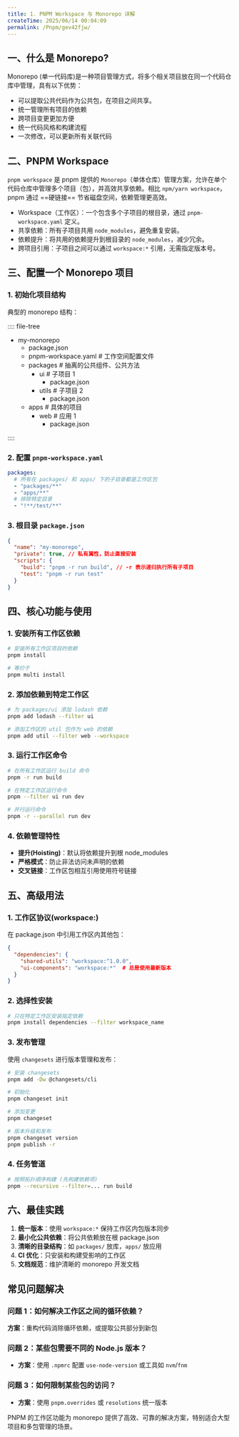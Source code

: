 ```yaml
---
title: 1. PNPM Workspace 与 Monorepo 详解
createTime: 2025/06/14 00:04:09
permalink: /Pnpm/gev42fjw/
---
```


## 一、什么是 Monorepo?

Monorepo (单一代码库)是一种项目管理方式，将多个相关项目放在同一个代码仓库中管理，具有以下优势：

- 可以提取公共代码作为公共包，在项目之间共享。
- 统一管理所有项目的依赖
- 跨项目变更更加方便
- 统一代码风格和构建流程
- 一次修改，可以更新所有关联代码

## 二、PNPM Workspace

`pnpm workspace` 是 pnpm 提供的 `Monorepo`（单体仓库）管理方案，允许在单个代码仓库中管理多个项目（包），并高效共享依赖。相比 `npm/yarn workspace`，pnpm 通过 ==硬链接== 节省磁盘空间，依赖管理更高效。

- Workspace（工作区）：一个包含多个子项目的根目录，通过 `pnpm-workspace.yaml` 定义。
- 共享依赖：所有子项目共用 `node_modules`，避免重复安装。
- 依赖提升：将共用的依赖提升到根目录的 `node_modules`，减少冗余。
- 跨项目引用：子项目之间可以通过 `workspace:*` 引用，无需指定版本号。

## 三、配置一个 Monorepo 项目

### 1. 初始化项目结构

典型的 monorepo 结构：

:::: file-tree

- my-monorepo
  - package.json
  - pnpm-workspace.yaml # 工作空间配置文件
  - packages # 抽离的公共组件、公共方法
    - ui # 子项目 1
      - package.json
    - utils # 子项目 2
      - package.json
  - apps # 具体的项目
    - web # 应用 1
      - package.json

::::

### 2. 配置 `pnpm-workspace.yaml`

```yaml
packages:
  # 所有在 packages/ 和 apps/ 下的子目录都是工作区包
  - "packages/**"
  - "apps/**"
  # 排除特定目录
  - "!**/test/**"
```

### 3. 根目录 `package.json`

```json
{
  "name": "my-monorepo",
  "private": true, // 私有属性，防止直接安装
  "scripts": {
    "build": "pnpm -r run build", // -r 表示递归执行所有子项目
    "test": "pnpm -r run test"
  }
}
```

## 四、核心功能与使用

### 1. 安装所有工作区依赖

```bash
# 安装所有工作区项目的依赖
pnpm install

# 等价于
pnpm multi install
```

### 2. 添加依赖到特定工作区

```bash
# 为 packages/ui 添加 lodash 依赖
pnpm add lodash --filter ui

# 添加工作区的 util 包作为 web 的依赖
pnpm add util --filter web --workspace
```

### 3. 运行工作区命令

```bash
# 在所有工作区运行 build 命令
pnpm -r run build

# 在特定工作区运行命令
pnpm --filter ui run dev

# 并行运行命令
pnpm -r --parallel run dev
```

### 4. 依赖管理特性

- **提升(Hoisting)**：默认将依赖提升到根 node_modules
- **严格模式**：防止非法访问未声明的依赖
- **交叉链接**：工作区包相互引用使用符号链接

## 五、高级用法

### 1. 工作区协议(workspace:)

在 package.json 中引用工作区内其他包：

```json
{
  "dependencies": {
    "shared-utils": "workspace:^1.0.0",
    "ui-components": "workspace:*"  # 总是使用最新版本
  }
}
```

### 2. 选择性安装

```bash
# 只在特定工作区安装指定依赖
pnpm install dependencies --filter workspace_name
```

### 3. 发布管理

使用 `changesets` 进行版本管理和发布：

```bash
# 安装 changesets
pnpm add -Dw @changesets/cli

# 初始化
pnpm changeset init

# 添加变更
pnpm changeset

# 版本升级和发布
pnpm changeset version
pnpm publish -r
```

### 4. 任务管道

```bash
# 按照拓扑顺序构建 (先构建依赖项)
pnpm --recursive --filter=... run build
```

## 六、最佳实践

1. **统一版本**：使用 `workspace:*` 保持工作区内包版本同步
2. **最小化公共依赖**：将公共依赖放在根 package.json
3. **清晰的目录结构**：如 `packages/` 放库，`apps/` 放应用
4. **CI 优化**：只安装和构建受影响的工作区
5. **文档规范**：维护清晰的 monorepo 开发文档

## 常见问题解决

### 问题 1：如何解决工作区之间的循环依赖？

**方案**：重构代码消除循环依赖，或提取公共部分到新包

### 问题 2：某些包需要不同的 Node.js 版本？

- **方案**：使用 `.npmrc` 配置 `use-node-version` 或工具如 `nvm`/`fnm`

### 问题 3：如何限制某些包的访问？

- **方案**：使用 `pnpm.overrides` 或 `resolutions` 统一版本

PNPM 的工作区功能为 monorepo 提供了高效、可靠的解决方案，特别适合大型项目和多包管理的场景。
